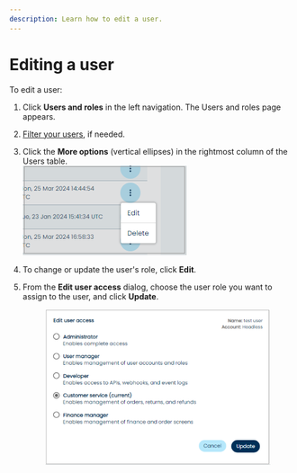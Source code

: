 ```yaml
---
description: Learn how to edit a user.
---
```


# Editing a user

To edit a user:

1. Click **Users and roles** in the left navigation. The Users and roles page appears.
2. [Filter your users](filtering-your-users-and-roles.md), if needed.
3. Click the **More options** (vertical ellipses) in the rightmost column of the Users table.\
   ![](<../../../../.gitbook/assets/1 Editing user - options modal.png>)
4. To change or update the user's role, click **Edit**.
5.  From the **Edit user access** dialog, choose the user role you want to assign to the user, and click **Update**.

    <div align="left">

    <figure><img src="../../../../.gitbook/assets/2 Editing user - edit modal new role.png" alt=""><figcaption></figcaption></figure>

    </div>
